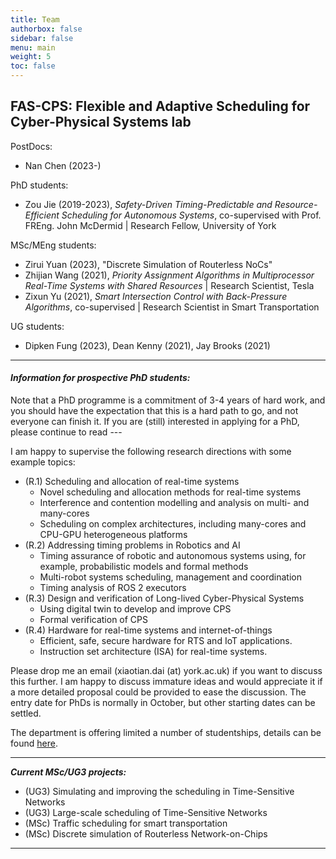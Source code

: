 ```yaml
---
title: Team
authorbox: false
sidebar: false
menu: main
weight: 5
toc: false
---
```



## FAS-CPS: Flexible and Adaptive Scheduling for Cyber-Physical Systems lab

PostDocs:
- Nan Chen (2023-)

PhD students:
- Zou Jie (2019-2023), *Safety-Driven Timing-Predictable and Resource-Efficient Scheduling for Autonomous Systems*, co-supervised with Prof. FREng. John McDermid | Research Fellow, University of York 

MSc/MEng students:
- Zirui Yuan (2023), "Discrete Simulation of Routerless NoCs"
- Zhijian Wang (2021), *Priority Assignment Algorithms in Multiprocessor Real-Time Systems with Shared Resources* | Research Scientist, Tesla
- Zixun Yu (2021), *Smart Intersection Control with Back-Pressure Algorithms*, co-supervised | Research Scientist in Smart Transportation

UG students:
- Dipken Fung (2023), Dean Kenny (2021), Jay Brooks (2021)

---

#### *Information for prospective PhD students:*

Note that a PhD programme is a commitment of 3-4 years of hard work, and you should have the expectation that this is a hard path to go, and not everyone can finish it. If you are (still) interested in applying for a PhD, please continue to read ---

I am happy to supervise the following research directions with some example topics:

- (R.1) Scheduling and allocation of real-time systems
    - Novel scheduling and allocation methods for real-time systems
    - Interference and contention modelling and analysis on multi- and many-cores
    - Scheduling on complex architectures, including many-cores and CPU-GPU heterogeneous platforms
- (R.2) Addressing timing problems in Robotics and AI
    - Timing assurance of robotic and autonomous systems using, for example, probabilistic models and formal methods
    - Multi-robot systems scheduling, management and coordination
    - Timing analysis of ROS 2 executors
- (R.3) Design and verification of Long-lived Cyber-Physical Systems
    - Using digital twin to develop and improve CPS
    - Formal verification of CPS
- (R.4) Hardware for real-time systems and internet-of-things
    - Efficient, safe, secure hardware for RTS and IoT applications.
    - Instruction set architecture (ISA) for real-time systems.

Please drop me an email (xiaotian.dai (at) york.ac.uk) if you want to discuss this further. I am happy to discuss immature ideas and would appreciate it if a more detailed proposal could be provided to ease the discussion. The entry date for PhDs is normally in October, but other starting dates can be settled.

The department is offering limited a number of studentships, details can be found [here](https://www.cs.york.ac.uk/postgraduate/research-degrees/sets-doctoral-centre/).

---

***Current MSc/UG3 projects:***

- (UG3) Simulating and improving the scheduling in Time-Sensitive Networks
- (UG3) Large-scale scheduling of Time-Sensitive Networks
- (MSc) Traffic scheduling for smart transportation
- (MSc) Discrete simulation of Routerless Network-on-Chips

---


